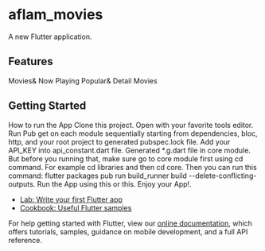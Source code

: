 # aflam_movies

A new Flutter application.

## Features
Movies&
Now Playing
Popular&
Detail Movies

## Getting Started
How to run the App
Clone this project.
Open with your favorite tools editor.
Run Pub get on each module sequentially starting from dependencies, bloc, http, and your root project to generated pubspec.lock file.
Add your API_KEY into api_constant.dart file.
Generated *.g.dart file in core module. But before you running that, make sure go to core module first using cd command. For example cd libraries and then cd core. Then you can run this command: flutter packages pub run build_runner build --delete-conflicting-outputs.
Run the App using this or this. Enjoy your App!.

- [Lab: Write your first Flutter app](https://flutter.dev/docs/get-started/codelab)
- [Cookbook: Useful Flutter samples](https://flutter.dev/docs/cookbook)

For help getting started with Flutter, view our
[online documentation](https://flutter.dev/docs), which offers tutorials,
samples, guidance on mobile development, and a full API reference.
